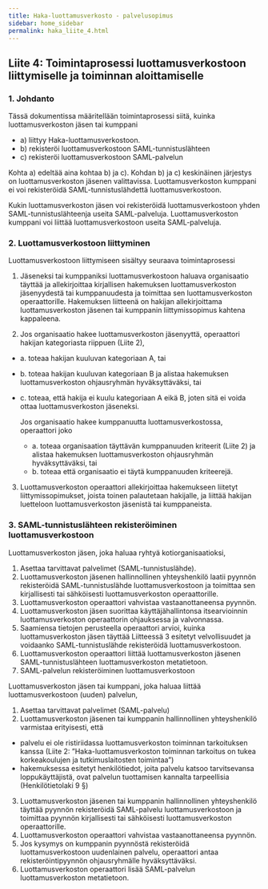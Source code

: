 ```yaml
---
title: Haka-luottamusverkosto - palvelusopimus
sidebar: home_sidebar
permalink: haka_liite_4.html
---
```


## Liite 4: Toimintaprosessi luottamusverkostoon liittymiselle ja toiminnan aloittamiselle

### 1. Johdanto

Tässä dokumentissa määritellään toimintaprosessi siitä, kuinka luottamusverkoston jäsen tai kumppani

* a) liittyy Haka-luottamusverkostoon.
* b) rekisteröi luottamusverkostoon SAML-tunnistuslähteen
* c) rekisteröi luottamusverkostoon SAML-palvelun

Kohta a) edeltää aina kohtaa b) ja c). Kohdan b) ja c) keskinäinen järjestys on luottamusverkoston jäsenen valittavissa. Luottamusverkoston kumppani ei voi rekisteröidä SAML-tunnistuslähdettä luottamusverkostoon.

Kukin luottamusverkoston jäsen voi rekisteröidä luottamusverkostoon yhden SAML-tunnistuslähteenja useita SAML-palveluja. Luottamusverkoston kumppani voi liittää luottamusverkostoon useita SAML-palveluja.

### 2. Luottamusverkostoon liittyminen

Luottamusverkostoon liittymiseen sisältyy seuraava toimintaprosessi

1. Jäseneksi tai kumppaniksi luottamusverkostoon haluava organisaatio täyttää ja allekirjoittaa kirjallisen hakemuksen luottamusverkoston jäsenyydestä tai kumppanuudesta  ja toimittaa sen luottamusverkoston operaattorille. Hakemuksen liitteenä on hakijan allekirjoittama luottamusverkoston jäsenen tai kumppanin liittymissopimus kahtena kappaleena.

2. Jos organisaatio hakee luottamusverkoston jäsenyyttä, operaattori hakijan kategoriasta riippuen (Liite 2),

* a. toteaa hakijan kuuluvan kategoriaan A, tai
* b. toteaa hakijan kuuluvan kategoriaan B ja alistaa hakemuksen luottamusverkoston ohjausryhmän hyväksyttäväksi, tai
* c. toteaa, että hakija ei kuulu kategoriaan A eikä B, joten sitä ei voida ottaa luottamusverkoston jäseneksi.

  Jos organisaatio hakee kumppanuutta luottamusverkostossa, operaattori joko

  * a. toteaa organisaation täyttävän kumppanuuden kriteerit (Liite 2) ja alistaa hakemuksen luottamusverkoston ohjausryhmän hyväksyttäväksi, tai
  * b. toteaa että organisaatio ei täytä kumppanuuden kriteerejä.

3. Luottamusverkoston operaattori allekirjoittaa hakemukseen liitetyt liittymissopimukset, joista toinen palautetaan hakijalle, ja liittää hakijan luetteloon luottamusverkoston jäsenistä tai kumppaneista.

### 3. SAML-tunnistuslähteen rekisteröiminen luottamusverkostoon

Luottamusverkoston jäsen, joka haluaa ryhtyä kotiorganisaatioksi,

1. Asettaa tarvittavat palvelimet (SAML-tunnistuslähde).
2. Luottamusverkoston jäsenen hallinnollinen yhteyshenkilö laatii pyynnön rekisteröidä SAML-tunnistuslähde luottamusverkostoon  ja toimittaa sen kirjallisesti tai sähköisesti luottamusverkoston operaattorille.
3. Luottamusverkoston operaattori vahvistaa vastaanottaneensa pyynnön.
4. Luottamusverkoston jäsen suorittaa käyttäjähallintonsa itsearvioinnin luottamusverkoston operaattorin ohjauksessa ja valvonnassa. 
5. Saamiensa tietojen perusteella operaattori arvioi, kuinka luottamusverkoston jäsen täyttää Liitteessä 3 esitetyt velvollisuudet ja voidaanko SAML-tunnistuslähde rekisteröidä luottamusverkostoon.
6. Luottamusverkoston operaattori liittää luottamusverkoston jäsenen SAML-tunnistuslähteen luottamusverkoston metatietoon.
4. SAML-palvelun rekisteröiminen luottamusverkostoon

Luottamusverkoston jäsen tai kumppani, joka haluaa liittää luottamusverkostoon (uuden) palvelun,

1. Asettaa tarvittavat palvelimet (SAML-palvelu)
2. Luottamusverkoston jäsenen tai kumppanin hallinnollinen yhteyshenkilö varmistaa erityisesti, että 
  - palvelu ei ole ristiriidassa luottamusverkoston toiminnan tarkoituksen kanssa (Liite 2: ”Haka-luottamusverkoston toiminnan tarkoitus on tukea korkeakoulujen ja tutkimuslaitosten toimintaa”)
  - hakemuksessa esitetyt henkilötiedot, joita palvelu katsoo tarvitsevansa loppukäyttäjistä, ovat palvelun tuottamisen kannalta tarpeellisia (Henkilötietolaki 9 §)
3. Luottamusverkoston jäsenen tai kumppanin hallinnollinen yhteyshenkilö täyttää pyynnön rekisteröidä SAML-palvelu luottamusverkostoon ja toimittaa pyynnön kirjallisesti tai sähköisesti luottamusverkoston operaattorille.
4. Luottamusverkoston operaattori vahvistaa vastaanottaneensa pyynnön.
5. Jos kysymys on kumppanin pyynnöstä rekisteröidä luottamusverkostoon uudenlainen palvelu, operaattori antaa rekisteröintipyynnön ohjausryhmälle hyväksyttäväksi.
6. Luottamusverkoston operaattori lisää SAML-palvelun luottamusverkoston metatietoon.

